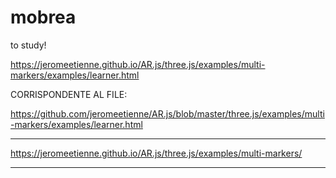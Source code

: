 # mobrea

to study!


https://jeromeetienne.github.io/AR.js/three.js/examples/multi-markers/examples/learner.html

CORRISPONDENTE AL FILE:

https://github.com/jeromeetienne/AR.js/blob/master/three.js/examples/multi-markers/examples/learner.html

-----------

https://jeromeetienne.github.io/AR.js/three.js/examples/multi-markers/


-------
